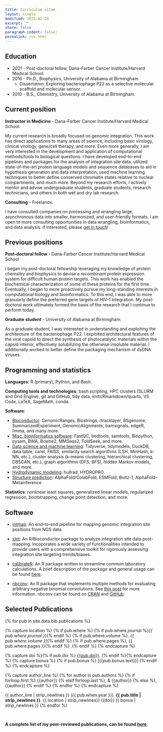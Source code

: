 ```yaml
---
title: Curriculum vitae
layout: single
modified: 2025-02-16
excerpt: ""
share: false
paragraph-indent: false;
permalink: /cv.html
---
```


## <i class="fas fa-graduation-cap"></i> Education

  - 2021 - Post-doctoral fellow, Dana-Farber Cancer Institute/Harvard Medical School.
  - 2016 - Ph.D., Biophysics, University of Alabama at Birmingham.
      - Dissertation: Exploring bacteriophage P22 as a selective molecular scaffold and molecular sensor.
  - 2010 - B.S., Chemistry, University of Alabama at Birmingham.

## <i class="fas fa-user-astronaut"></i> Current position

**Instructor in Medicine** - Dana-Farber Cancer Institute/Harvard Medical School.

My current research is broadly focused on genomic integration. This work has direct applications to many areas of science, including basic virology, clinical virology, gene/cell therapy, and more. Even more generally, I am very interested in the development and application of computational methods/tools to biological questions. I have developed end-to-end pipelines and packages for the analysis of integration site data, utilized state-of-the-art protein language models and sequence databases to aid in hypothesis generation and data interpretation, used machine learning techniques to better define conserved chromatin states relative to nuclear compartments, and much more. Beyond my research efforts, I actively mentor and advise undergraduate students, graduate students, research technicians, and others in both wet and dry lab research.

**Consulting** - Freelance.

I have consulted companies on processing and wrangling large, asynchronous data into smaller, harmonized, and user-friendly formats. I am open to more consulting opportunities in data wrangling, bioinformatics, and data analysis. If interested, please [get in touch](mailto:gregoryjbedwell@gmail.com)!


## <i class="fas fa-map-marker-alt"></i> Previous positions

**Post-doctoral fellow** - Dana-Farber Cancer Institute/Harvard Medical School

I began my post-doctoral fellowship leveraging my knowledge of protein chemsitry and biophysics to devise a recombinant protein expression system for difficult human protein targets. This work has enabled the biochemical characterization of some of these proteins for the first time. Eventually, I began to more proactively pursue my long-standing interests in computational biology and bioinformatics. To this end, I was able to more granularly define the preferred gene targets of HIV-1 integration. My post-doctoral work ultimately formed the basis of the research that I continue to perform today.

**Graduate student** - University of Alabama at Birmingham.

As a graduate student, I was interested in understanding and exploiting the architecture of the bacteriophage P22. I exploited architectural features of the viral capsid to direct the synthesis of photocatalytic materials within the capsid interior, effectively solubilizing the otherwise insoluble material. I additionally worked to better define the packaging mechanism of dsDNA viruses.


## <i class="fas fa-chart-bar"></i> Programming and statistics

**Languages**: R (primary), Python, and Bash.

**Computing tools and technologies**: bash scripting, HPC clusters (SLURM and Grid Engine), git and GitHub, tidy data, knitr/Rmarkdown/quarto, VS Code, LaTeX, SageMath, conda.

**Software**: 
  - <u>Bioconductor</u>: GenomicRanges, Biostrings, rtracklayer, BSgenome, SummarizedExperiment, GenomicAlignments, bamsignals, edgeR, limma, and many more. 
  - <u>Misc. bioinformatics software</u>: FastQC, bedtools, samtools, Biopython, pysam, BWA, Bowtie2, MMSeqs2, FoldSeek, and more. 
  - <u>Data science and machine learning</u>: Tidyverse, tidymodels, DuckDB, data.table, caret, FAISS, similarity search algorithms (LSH, MinHash, k-NN, etc.), cluster analysis (k-means clustering, hierarchical clustering, DBSCAN, etc.), graph algorithms (DFS, BFS), hidden Markov models, and more.
  - <u>Hydrodynamic modeling</u>: hullrad, HYDROPRO.
  - <u>Structure prediction</u>: AlphaFold/ColabFold, ESMFold, Boltz-1, AlphaFold-Metainference

**Statistics**: nonlinear least squares, generalized linear models, regularized regression, bootstrapping, change point detection, and more.

## <i class="fas fa-code"></i> Software

- [intmap](https://github.com/gbedwell/intmap): An end-to-end pipeline for mapping genomic integration site positions from NGS data.

- [xInt](https://github.com/gbedwell/xInt): An R/Bioconductor package to analyze integration site data post-mapping. Incoporates a wide variety of functionalities intended to provide users with a comprehensive toolkit for rigorously assessing integration site targeting trends/biases.

- [calibrateR](https://github.com/gbedwell/calibrateR): An R package written to streamline common laboratory calculations. A brief description of the package and general usage can be found [here](https://gbedwell.github.io/calibrateR/).

- [nbconv](https://github.com/gbedwell/nbconv): An R package that implements multiple methods for evaluating arbitrary negative binomial convolutions. See [this post](https://gbedwell.github.io/nb-convolutions/) for more information. nbconv can be found on [CRAN](https://cran.r-project.org/web/packages/nbconv/index.html) and [GitHub](https://github.com/gbedwell/nbconv).


## <i class="fas fa-align-left"></i> Selected Publications

{% for pub in site.data.bib.publications %}

{% capture location %}
{% if pub.where %}
{% if pub.where.journal %}_{{ pub.where.journal }}_{% endif %}
{% if pub.where.volume %}, _{{ pub.where.volume }}_{% endif %}
{% if pub.where.pages %}, {{ pub.where.pages }}{% endif %}
.{% endif %}
{% endcapture %}

{% capture doi %}{% if pub.doi %} [{{pub.doi}}](http://doi.org/{{pub.doi}}). {% endif %}{% endcapture %}
{% capture bonus %}
{% if pub.bonus %}
[{{pub.bonus.text}}]
{% endif %}
{% endcapture %}

{% capture author_line %}
{% for author in pub.authors %}
{% if forloop.first %} {{author}}
{% elsif forloop.last %}, & {{author}}
{% else %}, {{author}}
{% endif %}
{% endfor %}
{% endcapture %}

{{ author_line | strip_newlines }} ({{ pub.when.year }}). **{{ pub.title | strip_newlines }}**. {{ location | strip_newlines}} {{doi}} {{ bonus  | strip_newlines }}
{% endfor %}

<br>

**A complete list of my peer-reviewed publications, can be found [here](https://pubmed.ncbi.nlm.nih.gov/?term=%28Bedwell+GJ+AND+Prevelige+PE%29+OR+%28Bedwell+GJ+AND+Engelman%29+OR+%28Bedwell+GJ+AND+Schneider%29+OR+%28Bedwell+GJ+AND+Saad%29+OR+%28Bedwell+GJ+AND+Bedwell+DM%29).**



